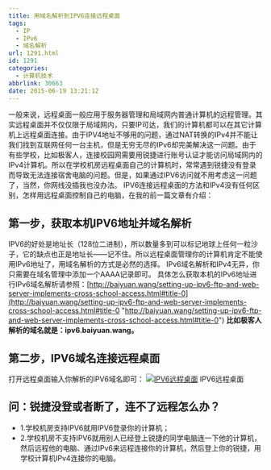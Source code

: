 ```yaml
---
title: 用域名解析到IPV6连接远程桌面
tags:
  - IP
  - IPv6
  - 域名解析
url: 1291.html
id: 1291
categories:
  - 计算机技术
abbrlink: 30663
date: 2015-06-19 13:21:12
---
```


一般来说，远程桌面一般应用于服务器管理和局域网内普通计算机的远程管理。其实远程桌面并不仅仅限于局域网内，只要IP可达，我们的计算机都可以在其它计算机上远程桌面连接。由于IPV4地址不够用的问题，通过NAT转换的IPv4并不能让我们找到互联网任何一台主机，但是无穷无尽的IPv6却完美解决这一问题。由于有些学校，比如极客人，连接校园网需要用锐捷进行账号认证才能访问局域网内的IPv4计算机。所以在学校机房远程桌面自己的计算机时，常常遇到锐捷没有登录而导致无法连接宿舍电脑的问题。但是，如果通过IPV6访问就不用考虑这一问题了，当然，你网线没插我也没办法。 IPV6连接远程桌面的方法和IPv4没有任何区别，怎样用远程桌面控制自己的电脑，在我的前一篇文章有介绍：

第一步，获取本机IPV6地址并域名解析
-------------------

IPV6的好处是地址长（128位二进制），所以数量多到可以标记地球上任何一粒沙子，它的缺点也正是地址长——记不住。所以远程桌面管理你的计算机肯定不能使用IPv6地址了，用域名解析的方式是必然的选择。 IPv6域名解析和IPv4无异，你只需要在域名管理中添加一个AAAA记录即可。 具体怎么获取本机的IPv6地址进行IPv6域名解析请参照：[http://baiyuan.wang/setting-up-ipv6-ftp-and-web-server-implements-cross-school-access.html#title-0](http://baiyuan.wang/setting-up-ipv6-ftp-and-web-server-implements-cross-school-access.html#title-0 "http://baiyuan.wang/setting-up-ipv6-ftp-and-web-server-implements-cross-school-access.html#title-0") **比如极客人解析的域名就是：ipv6.baiyuan.wang。**

第二步，IPV6域名连接远程桌面
----------------

打开远程桌面输入你解析的IPV6域名即可： [![IPV6远程桌面](http://baiyuan.wang/wp-content/uploads/2015/06/baiyuan.wang_2015-06-19_13-15-33.jpg)](http://baiyuan.wang/wp-content/uploads/2015/06/baiyuan.wang_2015-06-19_13-15-33.jpg) IPV6远程桌面

问：锐捷没登或者断了，连不了远程怎么办？
--------------------

*   1.学校机房支持IPV6就用IPV6登录你的计算机；
*   2.学校机房不支持IPV6就用别人已经登上锐捷的同学电脑连一下他的计算机，然后远程他的电脑、通过IPv6来远程连接你的计算机，然后登上你的锐捷，用学校计算机IPv4连接你的电脑。